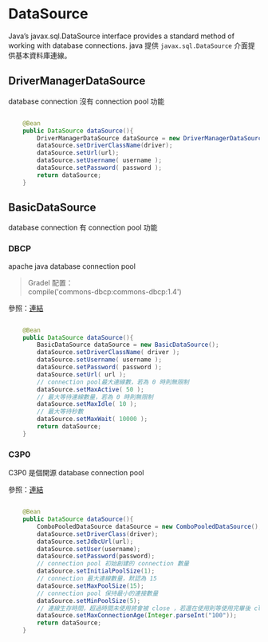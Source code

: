 # DataSource

Java’s javax.sql.DataSource interface provides a standard method of working with database connections.
java 提供 ` javax.sql.DataSource ` 介面提供基本資料庫連線。

## DriverManagerDataSource

database connection 沒有 connection pool 功能

```java

    @Bean
    public DataSource dataSource(){
        DriverManagerDataSource dataSource = new DriverManagerDataSource();
        dataSource.setDriverClassName(driver);
        dataSource.setUrl(url);
        dataSource.setUsername( username );
        dataSource.setPassword( password );
        return dataSource;
    }


```

## BasicDataSource

database connection 有 connection pool 功能

### DBCP

apache java database connection pool

> Gradel 配置：<br>
> compile('commons-dbcp:commons-dbcp:1.4')

參照：[連結](https://blog.csdn.net/z_x_1000/article/details/14055571)

```java

    @Bean
    public DataSource dataSource(){
        BasicDataSource dataSource = new BasicDataSource();
        dataSource.setDriverClassName( driver );
        dataSource.setUsername( username );
        dataSource.setPassword( password );
        dataSource.setUrl( url );
        // connection pool最大連線數，若為 0 時則無限制
        dataSource.setMaxActive( 50 );
        // 最大等待連線數量，若為 0 時則無限制
        dataSource.setMaxIdle( 10 );
        // 最大等待秒數
        dataSource.setMaxWait( 10000 );
        return dataSource;
    }

```

### C3P0

C3P0 是個開源 database connection pool

參照：[連結](http://josh-persistence.iteye.com/blog/2229929)

```java

    @Bean
    public DataSource dataSource(){
        ComboPooledDataSource dataSource = new ComboPooledDataSource(); 
        dataSource.setDriverClass(driver);  
        dataSource.setJdbcUrl(url);  
        dataSource.setUser(username);  
        dataSource.setPassword(password); 
        // connection pool 初始創建的 connection 數量
        dataSource.setInitialPoolSize(1);
        // connection 最大連線數量，默認為 15
        dataSource.setMaxPoolSize(15);
        // connection pool 保持最小的連接數量
        dataSource.setMinPoolSize(5);
        // 連線生存時間，超過時間未使用將會被 close ，若還在使用則等使用完畢後 close
        dataSource.setMaxConnectionAge(Integer.parseInt("100"));
        return dataSource;
    }

```